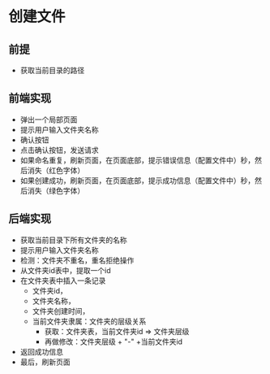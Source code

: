 # 创建文件

## 前提

- 获取当前目录的路径

## 前端实现

- 弹出一个局部页面
- 提示用户输入文件夹名称
- 确认按钮
- 点击确认按钮，发送请求
- 如果命名重复，刷新页面，在页面底部，提示错误信息（配置文件中）秒，然后消失（红色字体）
- 如果创建成功，刷新页面，在页面底部，提示成功信息（配置文件中）秒，然后消失（绿色字体）

## 后端实现

- 获取当前目录下所有文件夹的名称
- 提示用户输入文件夹名称
- 检测：文件夹不重名，重名拒绝操作
- 从文件夹id表中，提取一个id
- 在文件夹表中插入一条记录
  - 文件夹id，
  - 文件夹名称，
  - 文件夹创建时间，
  - 当前文件夹隶属：文件夹的层级关系
    - 获取：文件夹表，当前文件夹id => 文件夹层级
    - 再做修改：文件夹层级 + "-" +当前文件夹id
- 返回成功信息
- 最后，刷新页面
